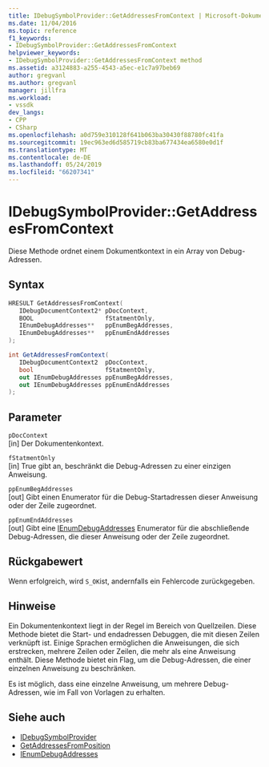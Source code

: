 ```yaml
---
title: IDebugSymbolProvider::GetAddressesFromContext | Microsoft-Dokumentation
ms.date: 11/04/2016
ms.topic: reference
f1_keywords:
- IDebugSymbolProvider::GetAddressesFromContext
helpviewer_keywords:
- IDebugSymbolProvider::GetAddressesFromContext method
ms.assetid: a3124883-a255-4543-a5ec-e1c7a97beb69
author: gregvanl
ms.author: gregvanl
manager: jillfra
ms.workload:
- vssdk
dev_langs:
- CPP
- CSharp
ms.openlocfilehash: a0d759e310128f641b063ba30430f88780fc41fa
ms.sourcegitcommit: 19ec963ed6d585719cb83ba677434ea6580e0d1f
ms.translationtype: MT
ms.contentlocale: de-DE
ms.lasthandoff: 05/24/2019
ms.locfileid: "66207341"
---
```

# <a name="idebugsymbolprovidergetaddressesfromcontext"></a>IDebugSymbolProvider::GetAddressesFromContext
Diese Methode ordnet einem Dokumentkontext in ein Array von Debug-Adressen.

## <a name="syntax"></a>Syntax

```cpp
HRESULT GetAddressesFromContext( 
   IDebugDocumentContext2* pDocContext,
   BOOL                    fStatmentOnly,
   IEnumDebugAddresses**   ppEnumBegAddresses,
   IEnumDebugAddresses**   ppEnumEndAddresses
);
```

```csharp
int GetAddressesFromContext(
   IDebugDocumentContext2  pDocContext,
   bool                    fStatmentOnly,
   out IEnumDebugAddresses ppEnumBegAddresses,
   out IEnumDebugAddresses ppEnumEndAddresses
);
```

## <a name="parameters"></a>Parameter
`pDocContext`\
[in] Der Dokumentenkontext.

`fStatmentOnly`\
[in] True gibt an, beschränkt die Debug-Adressen zu einer einzigen Anweisung.

`ppEnumBegAddresses`\
[out] Gibt einen Enumerator für die Debug-Startadressen dieser Anweisung oder der Zeile zugeordnet.

`ppEnumEndAddresses`\
[out] Gibt eine [IEnumDebugAddresses](../../../extensibility/debugger/reference/ienumdebugaddresses.md) Enumerator für die abschließende Debug-Adressen, die dieser Anweisung oder der Zeile zugeordnet.

## <a name="return-value"></a>Rückgabewert
 Wenn erfolgreich, wird `S_OK`ist, andernfalls ein Fehlercode zurückgegeben.

## <a name="remarks"></a>Hinweise
 Ein Dokumentenkontext liegt in der Regel im Bereich von Quellzeilen. Diese Methode bietet die Start- und endadressen Debuggen, die mit diesen Zeilen verknüpft ist. Einige Sprachen ermöglichen die Anweisungen, die sich erstrecken, mehrere Zeilen oder Zeilen, die mehr als eine Anweisung enthält. Diese Methode bietet ein Flag, um die Debug-Adressen, die einer einzelnen Anweisung zu beschränken.

 Es ist möglich, dass eine einzelne Anweisung, um mehrere Debug-Adressen, wie im Fall von Vorlagen zu erhalten.

## <a name="see-also"></a>Siehe auch
- [IDebugSymbolProvider](../../../extensibility/debugger/reference/idebugsymbolprovider.md)
- [GetAddressesFromPosition](../../../extensibility/debugger/reference/idebugsymbolprovider-getaddressesfromposition.md)
- [IEnumDebugAddresses](../../../extensibility/debugger/reference/ienumdebugaddresses.md)